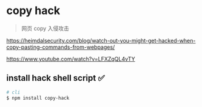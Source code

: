 # copy hack

> 网页 copy 入侵攻击

https://heimdalsecurity.com/blog/watch-out-you-might-get-hacked-when-copy-pasting-commands-from-webpages/

https://www.youtube.com/watch?v=LFXZqQL4vTY


## install hack shell script ✅

```sh
# cli
$ npm install copy-hack

```


